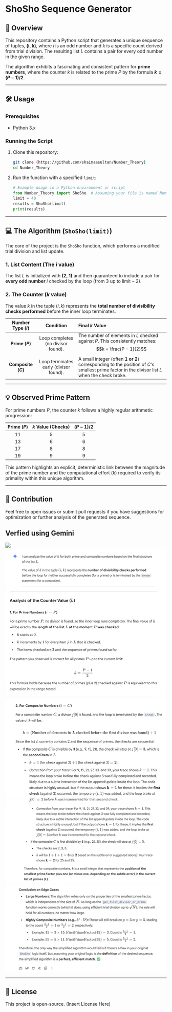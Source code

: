 # ShoSho Sequence Generator

## 🧐 Overview

This repository contains a Python script that generates a unique sequence of tuples, **(i, k)**, where $i$ is an odd number and $k$ is a specific count derived from trial division. The resulting list $L$ contains a pair for every odd number in the given range.

The algorithm exhibits a fascinating and consistent pattern for **prime numbers**, where the counter $k$ is related to the prime $P$ by the formula **$k = (P-1)/2$**.

***

## 🛠️ Usage

### Prerequisites

* Python 3.x

### Running the Script

1.  Clone this repository:
    ```bash
    git clone (https://github.com/shaimaasultan/Number_Theory)
    cd Number_Theory
    ```
2.  Run the function with a specified `limit`:

    ```python
    # Example usage in a Python environment or script
    from Number_Theory import ShoSho  # Assuming your file is named Number_Theory.py
    limit = 40
    results = ShoSho(limit)
    print(results)
    ```

***

## 💻 The Algorithm (`ShoSho(limit)`)

The core of the project is the `ShoSho` function, which performs a modified trial division and list update.

### 1. List Content (The $i$ value)

The list $L$ is initialized with **(2, 1)** and then guaranteed to include a pair for **every odd number** $i$ checked by the loop (from 3 up to $\text{limit}-2$).

### 2. The Counter ($k$ value)

The value $k$ in the tuple $(i, k)$ represents the **total number of divisibility checks performed** before the inner loop terminates.

| Number Type ($i$) | Condition | Final $k$ Value |
| :---: | :---: | :--- |
| **Prime ($P$)** | Loop completes (no divisor found). | The number of elements in $L$ checked against $P$. This consistently matches: $$k = \frac{P - 1}{2}$$ |
| **Composite ($C$)** | Loop terminates early (divisor found). | A small integer (often **1 or 2**) corresponding to the position of $C$'s smallest prime factor in the divisor list $L$ when the check broke. |

***

## 💡 Observed Prime Pattern

For prime numbers $P$, the counter $k$ follows a highly regular arithmetic progression:

| Prime ($P$) | $k$ Value (Checks) | $(P-1)/2$ |
| :---: | :---: | :---: |
| 11 | 5 | 5 |
| 13 | 6 | 6 |
| 17 | 8 | 8 |
| 19 | 9 | 9 |

This pattern highlights an explicit, deterministic link between the magnitude of the prime number and the computational effort ($k$) required to verify its primality within this unique algorithm.

***

## 🤝 Contribution

Feel free to open issues or submit pull requests if you have suggestions for optimization or further analysis of the generated sequence.

## Verfied using Gemini

<img src="/image/Screenshot 2025-10-21 214848.png" />
<img src="/image/Screenshot 2025-10-21 215304.png" />
<img src ="/image/Screenshot 2025-10-21 215315.png"/>
<img src="/image/Screenshot 2025-10-21 215419.png" />
<img src="/image/Screenshot 2025-10-21 215430.png" />
<img src="/image/Screenshot 2025-10-21 165901.png" />

***

## 📄 License

This project is open-source. (Insert License Here)

